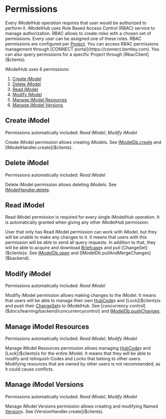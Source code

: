# Permissions
Every iModelHub operation requires that user would be authorized to perform it. iModelHub uses Role Based Access Control (RBAC) service to manage authorization. RBAC allows to create roles with a chosen set of permissions. Every user can be assigned one of these roles. RBAC permissions are configured per [Project]($clients). You can access RBAC permissions management through [CONNECT portal](https://connect.bentley.com). You can also query permissions for a specific Project through [RbacClient]($clients).

iModelHub uses 6 permissions:
1. [Create iModel](#create-imodel)
2. [Delete iModel](#delete-imodel)
3. [Read iModel](#read-imodel)
4. [Modify iModel](#modify-imodel)
5. [Manage iModel Resources](#manage-imodel-resources)
6. [Manage iModel Versions](#manage-imodel-resources)

## Create iModel
Permissions automatically included: _Read iModel_, _Modify iModel_

Create iModel permission allows creating iModels. See [IModelDb.create]($backend) and [IModelHandler.create]($clients).

## Delete iModel
Permissions automatically included: _Read iModel_

Delete iModel permission allows deleting iModels. See [IModelHandler.delete]($clients).

## Read iModel
Read iModel permission is required for every single iModelHub operation. It is automatically granted when giving any other iModelHub permission.

User that only has Read iModel permission can work with iModel, but they will be unable to make any changes to it. It means that users with this permission will be able to send all query requests. In addition to that, they will be able to acquire and download [Briefcase]($clients)s and pull [ChangeSet]($clients)s. See [IModelDb.open]($backend) and [IModelDb.pullAndMergeChanges]($backend).

## Modify iModel
Permissions automatically included: _Read iModel_

Modifiy iModel permission allows making changes to the iModel. It means that users will be able to manage their own [HubCode]($clients)s and [Lock]($clients)s and push their [ChangeSet]($clients)s to iModelHub. See [concurrency control]($docs/learning/backend/concurrencycontrol) and [IModelDb.pushChanges]($backend).

## Manage iModel Resources
Permissions automatically included: _Read iModel_, _Modify iModel_

Manage iModel Resources permission allows managing [HubCode]($clients)s and [Lock]($clients)s for the entire iModel. It means that they will be able to modify and relinquish Codes and Locks that belong to other users. Modifying resources that are owned by other users is not recommended, as it could cause conflicts.

## Manage iModel Versions
Permissions automatically included: _Read iModel_, _Modify iModel_

Manage iModel Versions permission allows creating and modifying Named [Version]($clients)s. See [VersionHandler.create]($clients).